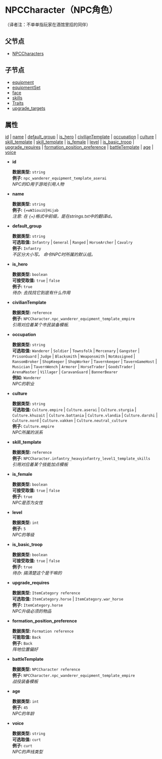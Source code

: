 # NPCCharacter（NPC角色）

（译者注：不单单指玩家在酒馆里招的同伴）

## 父节点

* [NPCCharacters](../)

## 子节点

* [equipment](equipment.md)
* [equipmentSet](equipmentset/)
* [face](face/)
* [skills](skills/)
* [Traits](traits/)
* [upgrade\_targets](upgrade_targets/)

## 属性

[id](./#id) \| [name](./#name) \| [default\_group](./#default_group) \| [is\_hero](./#is_hero) \| [civilianTemplate](./#civiliantemplate) \| [occupation](./#occupation) \| [culture](./#culture) \| [skill\_template](./#skill_template) \| [skill\_template](./#skill_template_1) \| [is\_female](./#is_female) \| [level](./#level) \| [is\_basic\_troop](./#is_basic_troop) \| [upgrade\_requires](./#upgrade_requires) \| [formation\_position\_preference](./#formation_position_preference) \| [battleTemplate](./#battletemplate) \| [age](./#age) \| [voice](./#voice)

* **id**

  **数据类型:** `string`  
  **例子:** `npc_wanderer_equipment_template_aserai`  
  _NPC的ID用于游戏引用人物_

* **name**

  **数据类型:** `string`  
  **例子:** `{=wW3iouiU}Hijab`  
  _注意: 在 `{=}`格式中前缀，是在strings.txt中的翻译id。_

* **default\_group**

  **数据类型:** `string`  
  **可选取值:** `Infantry` \| `General` \| `Ranged` \| `HorseArcher` \| `Cavalry`  
  **例子:** `Infantry`  
  _不区分大小写。 命令NPC时所属的默认组。_

* **is\_hero**

  **数据类型:** `boolean`  
  **可接受取值:** `true` \| `false`  
  **例子:** `true`  
  _待办: 去找找它到底有什么作用_

* **civilianTemplate**

  **数据类型:** `reference`  
  **例子:** `NPCCharacter.npc_wanderer_equipment_template_empire`  
  _引用对应着某个市民装备模板._

* **occupation**

  **数据类型:** `string`  
  **可选取值:** `Wanderer` \| `Soldier` \| `Townsfolk` \| `Mercenary` \| `Gangster` \| `PrisonGuard` \| `Judge` \| `Blacksmith` \| `Weaponsmith` \| `NotAssigned` \| `RansomBroker` \| `ShopKeeper` \| `ShopWorker` \| `Tavernkeeper` \| `TavernGameHost` \| `Musician` \| `TavernWench` \| `Armorer` \| `HorseTrader` \| `GoodsTrader` \| `ArenaMaster` \| `Villager` \| `CaravanGuard` \| `BannerBearer`  
  **例如:** `Wanderer`  
  _NPC的职业_

* **culture**

  **数据类型:** `string`  
  **可选取值:** `Culture.empire` \| `Culture.aserai` \| `Culture.sturgia` \| `Culture.khuzait` \| `Culture.battania` \| `Culture.vlandia` \| `Culture.darshi` \| `Culture.nord` \| `Culture.vakken` \| `Culture.neutral_culture`  
  **例子:** `Culture.empire`  
  _NPC所属的派系_

* **skill\_template**

  **数据类型:** `reference`  
  **例子:** `NPCCharacter.infantry_heavyinfantry_level1_template_skills`  
  _引用对应着某个技能加点模板_

* **is\_female**

  **数据类型:** `boolean`  
  **可接受取值:** `true` \| `false`  
  **例子:** `true`  
  _NPC是否为女性_

* **level**

  **数据类型:** `int`  
  **例子:** `5`  
  _NPC的等级_

* **is\_basic\_troop**

  **数据类型:** `boolean`  
  **可接受取值:** `true` \| `false`  
  **例子:** `true`  
  _待办: 搞清楚这个是干嘛的_

* **upgrade\_requires**

  **数据类型:** `ItemCategory reference`  
  **可选取值:** `ItemCategory.horse` \| `ItemCategory.war_horse`  
  **例子:** `ItemCategory.horse`  
  _NPC升级必须的物品_

* **formation\_position\_preference**

  **数据类型:** `Formation reference`  
  **可能取值:** `Back`  
  **例子:** `Back`  
  _阵地位置偏好_

* **battleTemplate**

  **数据类型:** `NPCCharacter reference`  
  **例子:** `NPCCharacter.npc_wanderer_equipment_template_empire`  
  _战役装备模板_

* **age**

  **数据类型:** `int`  
  **例子:** `45`  
  _NPC的年龄_

* **voice**

  **数据类型:** `string`  
  **可选取值:** `curt`  
  **例子:** `curt`  
  _NPC的声线类型_

